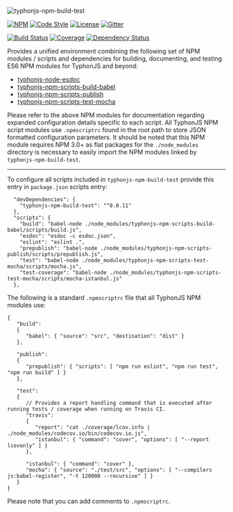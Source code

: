 ![typhonjs-npm-build-test](http://i.imgur.com/mW07KMu.png)

[![NPM](https://img.shields.io/npm/v/typhonjs-npm-build-test.svg?label=npm)](https://www.npmjs.com/package/typhonjs-npm-build-test)
[![Code Style](https://img.shields.io/badge/code%20style-allman-yellowgreen.svg?style=flat)](https://en.wikipedia.org/wiki/Indent_style#Allman_style)
[![License](https://img.shields.io/badge/license-MPLv2-yellowgreen.svg?style=flat)](https://github.com/typhonjs-node-npm-scripts/typhonjs-npm-build-test/blob/master/LICENSE)
[![Gitter](https://img.shields.io/gitter/room/typhonjs/TyphonJS.svg)](https://gitter.im/typhonjs/TyphonJS)

[![Build Status](https://travis-ci.org/typhonjs-node-npm-scripts/typhonjs-npm-build-test.svg?branch=master)](https://travis-ci.org/typhonjs-node-npm-scripts/typhonjs-npm-build-test)
[![Coverage](https://img.shields.io/codecov/c/github/typhonjs-node-npm-scripts/typhonjs-npm-build-test.svg)](https://codecov.io/github/typhonjs-node-npm-scripts/typhonjs-npm-build-test)
[![Dependency Status](https://www.versioneye.com/user/projects/56cea42b6b21e5003abcd590/badge.svg?style=flat)](https://www.versioneye.com/user/projects/56cea42b6b21e5003abcd590)

Provides a unified environment combining the following set of NPM modules / scripts and dependencies for building, documenting, and testing ES6 NPM modules for TyphonJS and beyond:

- [typhonjs-node-esdoc](https://www.npmjs.com/package/typhonjs-node-esdoc)
- [typhonjs-npm-scripts-build-babel](https://www.npmjs.com/package/typhonjs-npm-scripts-build-babel)
- [typhonjs-npm-scripts-publish](https://www.npmjs.com/package/typhonjs-npm-scripts-publish)
- [typhonjs-npm-scripts-test-mocha](https://www.npmjs.com/package/typhonjs-npm-scripts-test-mocha)

Please refer to the above NPM modules for documentation regarding expanded configuration details specific to each script. All TyphonJS NPM script modules use `.npmscriptrc` found in the root path to store JSON formatted configuration parameters. It should be noted that this NPM module requires NPM 3.0+ as flat packages for the `./node_modules` directory is necessary to easily import the NPM modules linked by `typhonjs-npm-build-test`.

------

To configure all scripts included in `typhonjs-npm-build-test` provide this entry in `package.json` scripts entry:

```
  "devDependencies": {
    "typhonjs-npm-build-test": "^0.0.11"
  },
  "scripts": {
    "build": "babel-node ./node_modules/typhonjs-npm-scripts-build-babel/scripts/build.js",
    "esdoc": "esdoc -c esdoc.json",
    "eslint": "eslint .",
    "prepublish": "babel-node ./node_modules/typhonjs-npm-scripts-publish/scripts/prepublish.js",
    "test": "babel-node ./node_modules/typhonjs-npm-scripts-test-mocha/scripts/mocha.js",
    "test-coverage": "babel-node ./node_modules/typhonjs-npm-scripts-test-mocha/scripts/mocha-istanbul.js"
  },
```

The following is a standard `.npmscriptrc` file that all TyphonJS NPM modules use:
```
{
   "build":
   {
      "babel": { "source": "src", "destination": "dist" }
   },

   "publish":
   {
      "prepublish": { "scripts": [ "npm run eslint", "npm run test", "npm run build" ] }
   },

   "test":
   {
      // Provides a report handling command that is executed after running tests / coverage when running on Travis CI.
      "travis": 
      { 
         "report": "cat ./coverage/lcov.info | ./node_modules/codecov.io/bin/codecov.io.js",
         "istanbul": { "command": "cover", "options": [ "--report lcovonly" ] }
      },

      "istanbul": { "command": "cover" },
      "mocha": { "source": "./test/src", "options": [ "--compilers js:babel-register", "-t 120000 --recursive" ] }
   }
}
```

Please note that you can add comments to `.npmscriptrc`.
